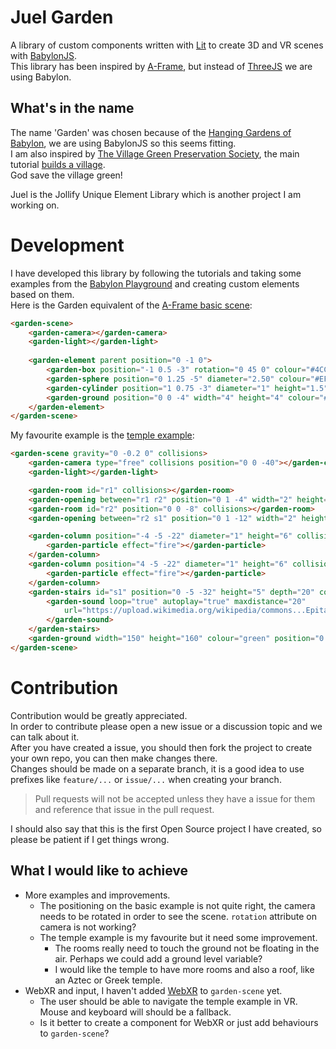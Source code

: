 # Juel Garden

A library of custom components written with [Lit](https://lit.dev/) to create 3D and VR scenes with [BabylonJS](https://www.babylonjs.com/).  
This library has been inspired by [A-Frame](https://aframe.io/), but instead of [ThreeJS](https://threejs.org/) we are using Babylon.

## What's in the name

The name 'Garden' was chosen because of the [Hanging Gardens of Babylon](https://en.wikipedia.org/wiki/Hanging_Gardens_of_Babylon), we are using BabylonJS so this seems fitting.  
I am also inspired by [The Village Green Preservation Society](https://youtu.be/lc7dmu4G8oc), the main tutorial [builds a village](https://doc.babylonjs.com/start/chap2).  
God save the village green!

Juel is the Jollify Unique Element Library which is another project I am working on.

# Development

I have developed this library by following the tutorials and taking some examples from the [Babylon Playground](https://www.babylonjs-playground.com/) and creating custom elements based on them.  
Here is the Garden equivalent of the [A-Frame basic scene](https://aframe.io/docs/1.2.0/introduction/):

```html
<garden-scene>
    <garden-camera></garden-camera>
    <garden-light></garden-light>
    
    <garden-element parent position="0 -1 0">
        <garden-box position="-1 0.5 -3" rotation="0 45 0" colour="#4CC3D9"></garden-box>
        <garden-sphere position="0 1.25 -5" diameter="2.50" colour="#EF2D5E"></garden-sphere>
        <garden-cylinder position="1 0.75 -3" diameter="1" height="1.5" colour="#FFC65D"></garden-cylinder>
        <garden-ground position="0 0 -4" width="4" height="4" colour="#7BC8A4"></garden-ground>
    </garden-element>
</garden-scene>
```

My favourite example is the [temple example](https://jollify.app/example/temple.html):

```html
<garden-scene gravity="0 -0.2 0" collisions>
    <garden-camera type="free" collisions position="0 0 -40"></garden-camera>
    <garden-light></garden-light>

    <garden-room id="r1" collisions></garden-room>
    <garden-opening between="r1 r2" position="0 1 -4" width="2" height="2" depth="0.4"></garden-opening>
    <garden-room id="r2" position="0 0 -8" collisions></garden-room>
    <garden-opening between="r2 s1" position="0 1 -12" width="2" height="2" depth="0.4"></garden-opening>

    <garden-column position="-4 -5 -22" diameter="1" height="6" collisions>
        <garden-particle effect="fire"></garden-particle>
    </garden-column>
    <garden-column position="4 -5 -22" diameter="1" height="6" collisions>
        <garden-particle effect="fire"></garden-particle>
    </garden-column>
    <garden-stairs id="s1" position="0 -5 -32" height="5" depth="20" collisions>
        <garden-sound loop="true" autoplay="true" maxdistance="20"
            url="https://upload.wikimedia.org/wikipedia/commons...Epitaph_of_Seikilos.ogg">
        </garden-sound>
    </garden-stairs>
    <garden-ground width="150" height="160" colour="green" position="0 -5 0" collisions></garden-ground>
</garden-scene>
```

# Contribution

Contribution would be greatly appreciated.  
In order to contribute please open a new issue or a discussion topic and we can talk about it.  
After you have created a issue, you should then fork the project to create your own repo, you can then make changes there.  
Changes should be made on a separate branch, it is a good idea to use prefixes like `feature/...` or `issue/...` when creating your branch.

> Pull requests will not be accepted unless they have a issue for them and reference that issue in the pull request.

I should also say that this is the first Open Source project I have created, so please be patient if I get things wrong.

## What I would like to achieve

* More examples and improvements.
  * The positioning on the basic example is not quite right, the camera needs to be rotated in order to see the scene. `rotation` attribute on camera is not working?
  * The temple example is my favourite but it need some improvement.
    * The rooms really need to touch the ground not be floating in the air. Perhaps we could add a ground level variable?
    * I would like the temple to have more rooms and also a roof, like an Aztec or Greek temple.
* WebXR  and input, I haven't added [WebXR](https://doc.babylonjs.com/divingDeeper/webXR/introToWebXR) to `garden-scene` yet.
  * The user should be able to navigate the temple example in VR. Mouse and keyboard will should be a fallback.
  * Is it better to create a component for WebXR or just add behaviours to `garden-scene`?

